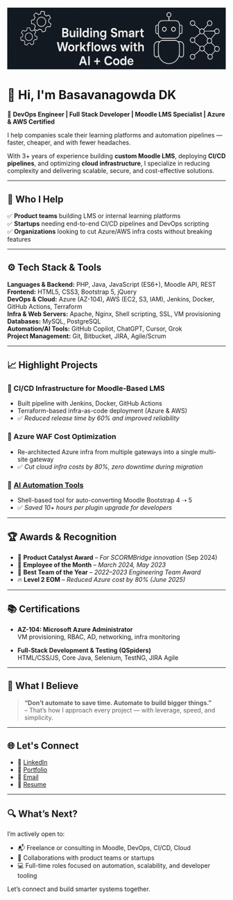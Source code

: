 ![Banner](banner.jpg)

# 👋 Hi, I'm Basavanagowda DK

🚀 **DevOps Engineer | Full Stack Developer | Moodle LMS Specialist | Azure & AWS Certified**

I help companies scale their learning platforms and automation pipelines — faster, cheaper, and with fewer headaches.

With 3+ years of experience building **custom Moodle LMS**, deploying **CI/CD pipelines**, and optimizing **cloud infrastructure**, I specialize in reducing complexity and delivering scalable, secure, and cost-effective solutions.

---

## 💼 Who I Help

✅ **Product teams** building LMS or internal learning platforms  
✅ **Startups** needing end-to-end CI/CD pipelines and DevOps scripting  
✅ **Organizations** looking to cut Azure/AWS infra costs without breaking features

---

## ⚙️ Tech Stack & Tools

**Languages & Backend:** PHP, Java, JavaScript (ES6+), Moodle API, REST  
**Frontend:** HTML5, CSS3, Bootstrap 5, jQuery  
**DevOps & Cloud:** Azure (AZ-104), AWS (EC2, S3, IAM), Jenkins, Docker, GitHub Actions, Terraform  
**Infra & Web Servers:** Apache, Nginx, Shell scripting, SSL, VM provisioning  
**Databases:** MySQL, PostgreSQL  
**Automation/AI Tools:** GitHub Copilot, ChatGPT, Cursor, Grok  
**Project Management:** Git, Bitbucket, JIRA, Agile/Scrum

---

## 📈 Highlight Projects

### 🔹 CI/CD Infrastructure for Moodle-Based LMS
- Built pipeline with Jenkins, Docker, GitHub Actions  
- Terraform-based infra-as-code deployment (Azure & AWS)  
- ✅ *Reduced release time by 60% and improved reliability*

### 🔹 Azure WAF Cost Optimization
- Re-architected Azure infra from multiple gateways into a single multi-site gateway  
- ✅ *Cut cloud infra costs by 80%, zero downtime during migration*

### 🔹 [AI Automation Tools](https://github.com/BASAVANAGOWDADK/ai-automation-tools)
- Shell-based tool for auto-converting Moodle Bootstrap 4 ➝ 5  
- ✅ *Saved 10+ hours per plugin upgrade for developers*

---

## 🏆 Awards & Recognition

- 🏅 **Product Catalyst Award** – *For SCORMBridge innovation* (Sep 2024)  
- 🧠 **Employee of the Month** – *March 2024, May 2023*  
- 💎 **Best Team of the Year** – *2022–2023 Engineering Team Award*  
- 🔥 **Level 2 EOM** – *Reduced Azure cost by 80% (June 2025)*

---

## 📚 Certifications

- **AZ-104: Microsoft Azure Administrator**  
  VM provisioning, RBAC, AD, networking, infra monitoring

- **Full-Stack Development & Testing (QSpiders)**  
  HTML/CSS/JS, Core Java, Selenium, TestNG, JIRA Agile

---

## 🧠 What I Believe

> **“Don’t automate to save time. Automate to build bigger things.”**  
> – That’s how I approach every project — with leverage, speed, and simplicity.

---

## 🌐 Let's Connect

- 🔗 [LinkedIn](https://www.linkedin.com/in/basavanagowda-d-k-b6b56a1a2)  
- 💼 [Portfolio](https://www.basavanagowdadk.work)  
- 📧 [Email](mailto:basavanagowdadk@gmail.com)  
- 📁 [Resume](https://www.basavanagowdadk.work/resume)

---

## 🔍 What’s Next?

I’m actively open to:
- 📬 Freelance or consulting in Moodle, DevOps, CI/CD, Cloud
- 🤝 Collaborations with product teams or startups
- 💻 Full-time roles focused on automation, scalability, and developer tooling

Let’s connect and build smarter systems together.
